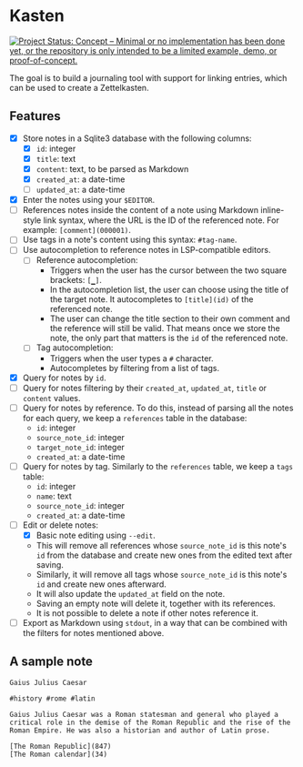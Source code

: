 # Kasten

[![Project Status: Concept – Minimal or no implementation has been done yet, or the repository is only intended to be a limited example, demo, or proof-of-concept.](https://www.repostatus.org/badges/latest/concept.svg)](https://www.repostatus.org/#concept)

The goal is to build a journaling tool with support for linking entries, which can be used to create a Zettelkasten.

## Features

- [x] Store notes in a Sqlite3 database with the following columns:
  - [x] `id`: integer
  - [x] `title`: text
  - [x] `content`: text, to be parsed as Markdown
  - [x] `created_at`: a date-time
  - [ ] `updated_at`: a date-time
- [x] Enter the notes using your `$EDITOR`.
- [ ] References notes inside the content of a note using Markdown inline-style link syntax, where the URL is the ID of the referenced note. For example: `[comment](000001)`.
- [ ] Use tags in a note's content using this syntax: `#tag-name`.
- [ ] Use autocompletion to reference notes in LSP-compatible editors.
  - [ ] Reference autocompletion:
    - Triggers when the user has the cursor between the two square brackets: `[▁]`.
    - In the autocompletion list, the user can choose using the title of the target note. It autocompletes to `[title](id)` of the referenced note.
    - The user can change the title section to their own comment and the reference will still be valid. That means once we store the note, the only part that matters is the `id` of the referenced note.
  - [ ] Tag autocompletion:
    - Triggers when the user types a `#` character.
    - Autocompletes by filtering from a list of tags.
- [x] Query for notes by `id`.
- [ ] Query for notes filtering by their `created_at`, `updated_at`, `title` or `content` values.
- [ ] Query for notes by reference. To do this, instead of parsing all the notes for each query, we keep a `references` table in the database:
  - `id`: integer
  - `source_note_id`: integer
  - `target_note_id`: integer
  - `created_at`: a date-time
- [ ] Query for notes by tag. Similarly to the `references` table, we keep a `tags` table:
  - `id`: integer
  - `name`: text
  - `source_note_id`: integer
  - `created_at`: a date-time
- [ ] Edit or delete notes:
  - [x] Basic note editing using `--edit`.
  - This will remove all references whose `source_note_id` is this note's `id` from the database and create new ones from the edited text after saving.
  - Similarly, it will remove all tags whose `source_note_id` is this note's `id` and create new ones afterward.
  - It will also update the `updated_at` field on the note.
  - Saving an empty note will delete it, together with its references.
  - It is not possible to delete a note if other notes reference it.
- [ ] Export as Markdown using `stdout`, in a way that can be combined with the filters for notes mentioned above.

## A sample note

```
Gaius Julius Caesar

#history #rome #latin

Gaius Julius Caesar was a Roman statesman and general who played a critical role in the demise of the Roman Republic and the rise of the Roman Empire. He was also a historian and author of Latin prose.

[The Roman Republic](847)
[The Roman calendar](34)
```
